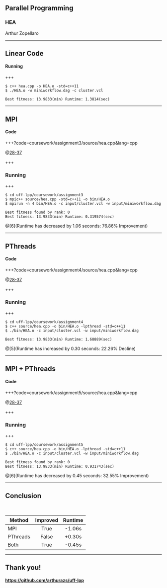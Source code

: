 ## Parallel Programming
### HEA

Arthur Zopellaro

---

## Linear Code
#### Running

+++

```
$ c++ hea.cpp -o HEA.o -std=c++11
$ ./HEA.o -w miniworkflow.dag -c cluster.vcl

Best fitness: 13.9833(min) Runtime: 1.3814(sec)

```

---

## MPI
#### Code

+++?code=coursework/assignment3/source/hea.cpp&lang=cpp

@[28-37](EXPLAIN)

+++

### Running

+++

```
$ cd uff-lpp/coursework/assignment3
$ mpic++ source/hea.cpp -std=c++11 -o bin/HEA.o
$ mpirun -n 4 bin/HEA.o -c input/cluster.vcl -w input/miniworkflow.dag

Best fitness found by rank: 0
Best fitness: 13.9833(min) Runtime: 0.319574(sec)

```
@[6](Runtime has decreased by 1.06 seconds: 76.86% Improvement)

---

## PThreads
#### Code

+++?code=coursework/assignment4/source/hea.cpp&lang=cpp

@[28-37](EXPLAIN)

+++

### Running

+++

```
$ cd uff-lpp/coursework/assignment4
$ c++ source/hea.cpp -o bin/HEA.o -lpthread -std=c++11
$ ./bin/HEA.o -c input/cluster.vcl -w input/miniworkflow.dag

Best fitness: 13.9833(min) Runtime: 1.68889(sec)

```

@[5](Runtime has increased by 0.30 seconds: 22.26% Decline)

---

## MPI + PThreads
#### Code

+++?code=coursework/assignment5/source/hea.cpp&lang=cpp

@[28-37](EXPLAIN)

+++

### Running

+++

```
$ cd uff-lpp/coursework/assignment5
$ c++ source/hea.cpp -o bin/HEA.o -lpthread -std=c++11
$ ./bin/HEA.o -c input/cluster.vcl -w input/miniworkflow.dag

Best fitness found by rank: 0
Best fitness: 13.9833(min) Runtime: 0.931743(sec)

```

@[6](Runtime has decreased by 0.45 seconds: 32.55% Improvement)

---

## Conclusion

<br>

| Method | Improved | Runtime |
| ------ | :------: | :-----: |
| MPI | True | -1.06s |
| PThreads | False | +0.30s |
| Both | True | -0.45s |

---

## Thank you!
#### https://github.com/arthurazs/uff-lpp
